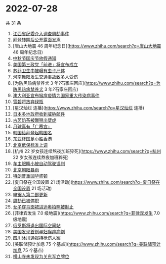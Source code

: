 # 2022-07-28

共 31 条

<!-- BEGIN -->
<!-- 最后更新时间 Thu Jul 28 2022 22:08:35 GMT+0800 (China Standard Time) -->

1. [江西省纪委介入调查周劼事件](https://www.zhihu.com/search?q=江西省纪委介入调查周劼事件)
1. [拜登转阴后公开露面发声](https://www.zhihu.com/search?q=拜登转阴后公开露面发声)
1. [唐山大地震 46 周年纪念日](https://www.zhihu.com/search?q=唐山大地震 46 周年纪念日)
1. [中秋节国庆节放假通知](https://www.zhihu.com/search?q=中秋节国庆节放假通知)
1. [美国第三政党「前进」将宣布成立](https://www.zhihu.com/search?q=美国第三政党「前进」将宣布成立)
1. [苏菲卫生巾被曝有虫子尸体](https://www.zhihu.com/search?q=苏菲卫生巾被曝有虫子尸体)
1. [河南舞阳发生交通事故致多人受伤](https://www.zhihu.com/search?q=河南舞阳发生交通事故致多人受伤)
1. [为防黑热病禁养犬 3 年?石家庄回应](https://www.zhihu.com/search?q=为防黑热病禁养犬 3 年?石家庄回应)
1. [澳大利亚宣布猴痘疫情为国家重大传染病事件](https://www.zhihu.com/search?q=澳大利亚宣布猴痘疫情为国家重大传染病事件)
1. [雪碧将放弃绿瓶](https://www.zhihu.com/search?q=雪碧将放弃绿瓶)
1. [星汉灿烂 连播](https://www.zhihu.com/search?q=星汉灿烂 连播)
1. [日本多地政府收到威胁邮件](https://www.zhihu.com/search?q=日本多地政府收到威胁邮件)
1. [古茗奶茶被曝喝出壁虎](https://www.zhihu.com/search?q=古茗奶茶被曝喝出壁虎)
1. [月球真有「广寒宫」](https://www.zhihu.com/search?q=月球真有「广寒宫」)
1. [韩国给拜登起韩国名](https://www.zhihu.com/search?q=韩国给拜登起韩国名)
1. [东亚杯国足小胜香港](https://www.zhihu.com/search?q=东亚杯国足小胜香港)
1. [北京低保标准上调](https://www.zhihu.com/search?q=北京低保标准上调)
1. [杭州 22 岁女孩连续熬夜加班猝死](https://www.zhihu.com/search?q=杭州 22 岁女孩连续熬夜加班猝死)
1. [车主眼睛小被自动驾驶误判](https://www.zhihu.com/search?q=车主眼睛小被自动驾驶误判)
1. [北京朝阳暴雨](https://www.zhihu.com/search?q=北京朝阳暴雨)
1. [特朗普重回华盛顿](https://www.zhihu.com/search?q=特朗普重回华盛顿)
1. [夏日祭在全国设置 21 场活动](https://www.zhihu.com/search?q=夏日祭在全国设置 21 场活动)
1. [电锯人第二部更新](https://www.zhihu.com/search?q=电锯人第二部更新)
1. [周劼已被停职](https://www.zhihu.com/search?q=周劼已被停职)
1. [女子穿马面裙进迪奥拍照被制止](https://www.zhihu.com/search?q=女子穿马面裙进迪奥拍照被制止)
1. [菲律宾发生 7.0 级地震](https://www.zhihu.com/search?q=菲律宾发生 7.0 级地震)
1. [俄罗斯将退出国际空间站](https://www.zhihu.com/search?q=俄罗斯将退出国际空间站)
1. [美国发现首例孕妇猴痘病例](https://www.zhihu.com/search?q=美国发现首例孕妇猴痘病例)
1. [四川沐川通报持枪伤人案](https://www.zhihu.com/search?q=四川沐川通报持枪伤人案)
1. [美联储预计加息 75 个基点](https://www.zhihu.com/search?q=美联储预计加息 75 个基点)
1. [横山寺未发现为关东军立牌位](https://www.zhihu.com/search?q=横山寺未发现为关东军立牌位)

<!-- END -->
